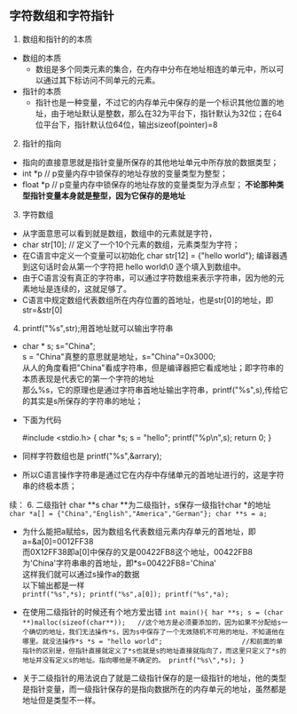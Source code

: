 ## 字符数组和字符指针
1. 数组和指针的的本质
  - 数组的本质
    - 数组是多个同类元素的集合，在内存中分布在地址相连的单元中，所以可以通过其下标访问不同单元的元素。
  - 指针的本质
    - 指针也是一种变量，不过它的内存单元中保存的是一个标识其他位置的地址，由于地址默认是整数，那么在32为平台下，指针默认为32位；在64位平台下，指针默认位64位，输出sizeof(pointer)=8
  
2. 指针的指向
  - 指向的直接意思就是指针变量所保存的其他地址单元中所存放的数据类型；
  - int *p // p变量内存中锁保存的地址存放的变量类型为整型；
  - float *p // p变量内存中锁保存的地址存放的变量类型为浮点型；
  **不论那种类型指针变量本身就是整型，因为它保存的是地址**
 
3. 字符数组
  - 从字面意思可以看到就是数组，数组中的元素就是字符，
  - char str[10];  // 定义了一个10个元素的数组，元素类型为字符；
  - 在C语言中定义一个变量可以初始化 char str[12] = {"hello world"};
    编译器遇到这句话时会从第一个字符把 hello world\0 逐个填入到数组中。
  - 由于C语言没有真正的字符串，可以通过字符数组来表示字符串，因为他的元素地址是连续的，这就足够了。
  - C语言中规定数组代表数组所在内存位置的首地址，也是str[0]的地址，即str=&str[0]
  
4. printf("%s",str);用首地址就可以输出字符串
  - char * s; s="China";<br>
    s = "China"真整的意思就是地址，s="China"=0x3000;<br>
    从人的角度看把"China"看成字符串，但是编译器把它看成地址；即字符串的本质表现是代表它的第一个字符的地址<br>
    那么%s，它的原理也是通过字符串首地址输出字符串，printf("%s",s),传给它的其实是s所保存的字符串的地址；
  - 下面为代码
  
  
    #include <stdio.h>
      {
         char *s;
         s = "hello";
         printf("%p\n",s);
         return 0;
      }

  - 同样字符数组也是 printf("%s",&arrary);
  - 所以C语言操作字符串是通过它在内存中存储单元的首地址进行的，这是字符串的终极本质；
  
  
  续：
6. 二级指针
char **s
char **为二级指针，s保存一级指针char *的地址<br>
    `
    char *a[] = {"China","English","America","German"};
    char **s = a;
    `
  - 为什么能把a赋给s，因为数组名代表数组元素内存单元的首地址，即a=&a[0]=0012FF38<br>
    而0X12FF38即a[0]中保存的又是00422FB8这个地址，00422FB8为'China'字符串串的首地址，即*s=00422FB8='China'<br>
    这样我们就可以通过s操作a的数据<br>
    以下输出都是一样<br>
    `
    printf("%s",*s);
    printf("%s",a[0]);
    printf("%s",*a);
    `
  - 在使用二级指针的时候还有个地方爱出错
  `
  int main(){
       har **s;
       s = (char **)malloc(sizeof(char**));   //这个地方是必须要添加的，因为如果不分配给s一个确切的地址，我们无法操作*s，因为s中保存了一个无效随机不可用的地址，不知道他在哪里。就没法操作*s
       *s = "hello world";                    //和前面的单指针的区别是，但指针直接就定义了*s也就是s的地址直接就指向了，而这里只定义了*s的地址并没有定义s的地址。指向哪他是不确定的。
       printf("%s\",*s);
   }
  `
  
   
  - 关于二级指针的用法说白了就是二级指针保存的是一级指针的地址，他的类型是指针变量，而一级指针保存的是指向数据所在的内存单元的地址，虽然都是地址但是类型不一样。
   
   
  
   
  